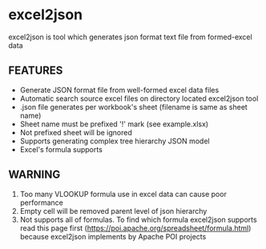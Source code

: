 excel2json
==========
excel2json is tool which generates json format text file from formed-excel data

## FEATURES
* Generate JSON format file from well-formed excel data files
 * Automatic search source excel files on directory located excel2json tool
 * .json file generates per workbook's sheet (filename is same as sheet name)
  * Sheet name must be prefixed '!' mark (see example.xlsx)
  * Not prefixed sheet will be ignored
 * Supports generating complex tree hierarchy JSON model
 * Excel's formula supports

## WARNING
1. Too many VLOOKUP formula use in excel data can cause poor performance 
2. Empty cell will be removed parent level of json hierarchy
3. Not supports all of formulas. To find which formula excel2json supports read this page first (https://poi.apache.org/spreadsheet/formula.html) because excel2json implements by Apache POI projects 